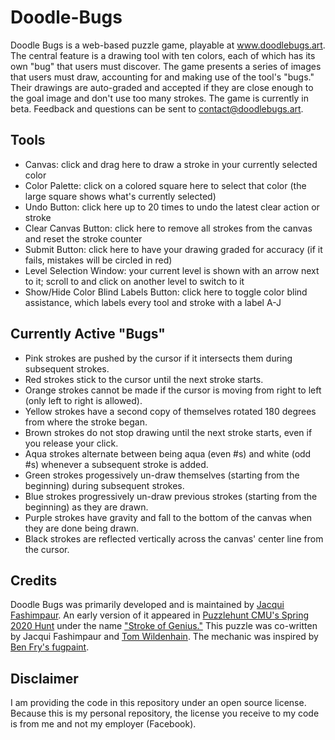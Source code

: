# Doodle-Bugs
Doodle Bugs is a web-based puzzle game, playable at www.doodlebugs.art. The central feature is a drawing tool with ten colors, each of which has its own "bug" that users must discover. The game presents a series of images that users must draw, accounting for and making use of the tool's "bugs." Their drawings are auto-graded and accepted if they are close enough to the goal image and don't use too many strokes. The game is currently in beta. Feedback and questions can be sent to contact@doodlebugs.art.

## Tools
- Canvas: click and drag here to draw a stroke in your currently selected color
- Color Palette: click on a colored square here to select that color (the large square shows what's currently selected)
- Undo Button: click here up to 20 times to undo the latest clear action or stroke
- Clear Canvas Button: click here to remove all strokes from the canvas and reset the stroke counter
- Submit Button: click here to have your drawing graded for accuracy (if it fails, mistakes will be circled in red)
- Level Selection Window: your current level is shown with an arrow next to it; scroll to and click on another level to switch to it
- Show/Hide Color Blind Labels Button: click here to toggle color blind assistance, which labels every tool and stroke with a label A-J

## Currently Active "Bugs"
- Pink strokes are pushed by the cursor if it intersects them during subsequent strokes.
- Red strokes stick to the cursor until the next stroke starts.
- Orange strokes cannot be made if the cursor is moving from right to left (only left to right is allowed).
- Yellow strokes have a second copy of themselves rotated 180 degrees from where the stroke began.
- Brown strokes do not stop drawing until the next stroke starts, even if you release your click.
- Aqua strokes alternate between being aqua (even #s) and white (odd #s) whenever a subsequent stroke is added.
- Green strokes progessively un-draw themselves (starting from the beginning) during subsequent strokes.
- Blue strokes progressively un-draw previous strokes (starting from the beginning) as they are drawn.
- Purple strokes have gravity and fall to the bottom of the canvas when they are done being drawn.
- Black strokes are reflected vertically across the canvas' center line from the cursor.

## Credits
Doodle Bugs was primarily developed and is maintained by [Jacqui Fashimpaur](https://www.jacquifashimpaur.com). An early version of it appeared in [Puzzlehunt CMU's Spring 2020 Hunt](https://puzzlehunt.club.cc.cmu.edu/hunt/14/) under the name ["Stroke of Genius."](https://puzzlehunt.club.cc.cmu.edu/puzzle/11011/) This puzzle was co-written by Jacqui Fashimpaur and [Tom Wildenhain](http://tomwildenhain.com). The mechanic was inspired by [Ben Fry's fugpaint](https://benfry.com/fugpaint/).

## Disclaimer
I am providing the code in this repository under an open source license. Because this is my personal repository, the license you receive to my code is from me and not my employer (Facebook).
